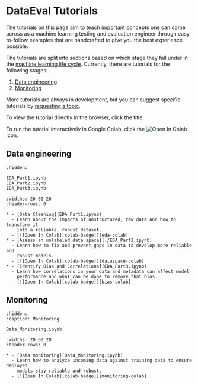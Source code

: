 # DataEval Tutorials

The tutorials on this page aim to teach important concepts one can come across
as a machine learning testing and evaluation engineer through easy-to-follow
examples that are handcrafted to give you the best experience possible.

The tutorials are split into sections based on which stage they fall under in
the [machine learning life cycle](../concepts/workflows/ML_Lifecycle.md).
Currently, there are tutorials for the following stages:

1. [Data engineering](#data-engineering)
2. [Monitoring](#monitoring)

More tutorials are always in development, but you can suggest specific
tutorials by [requesting a topic](../home/contributing.md).

To view the tutorial directly in the browser, click the title.

To run the tutorial interactively in Google Colab, click the
![Open In Colab][colab-badge] icon.

## **Data engineering**

```{toctree}
:hidden:

EDA_Part1.ipynb
EDA_Part2.ipynb
EDA_Part3.ipynb
```

```{list-table}
:widths: 20 60 20
:header-rows: 0

* - [Data Cleaning](EDA_Part1.ipynb)
  - Learn about the impacts of unstructured, raw data and how to transform it
    into a reliable, robust dataset.
  - [![Open In Colab][colab-badge]][eda-colab]
* - [Assess an unlabeled data space](./EDA_Part2.ipynb)
  - Learn how to fix and prevent gaps in data to develop more reliable and
    robust models.
  - [![Open In Colab][colab-badge]][dataspace-colab]
* - [Identify Bias and Correlations](EDA_Part3.ipynb)
  - Learn how correlations in your data and metadata can affect model
    performance and what can be done to remove that bias.
  - [![Open In Colab][colab-badge]][bias-colab]
```

<!-- Ref links -->

<!-- markdownlint-disable MD053 -->
[eda-colab]: https://colab.research.google.com/github/aria-ml/dataeval/blob/v0.84.0/docs/source/tutorials/EDA_Part1.ipynb
[dataspace-colab]: https://colab.research.google.com/github/aria-ml/dataeval/blob/v0.84.0/docs/source/tutorials/EDA_Part2.ipynb
[bias-colab]: https://colab.research.google.com/github/aria-ml/dataeval/blob/v0.84.0/docs/source/tutorials/EDA_Part3.ipynb
<!-- markdownlint-enable MD053 -->

<!-- END DATA ENGINEERING -->

## **Monitoring**

```{toctree}
:hidden:
:caption: Monitoring

Data_Monitoring.ipynb
```

```{list-table}
:widths: 20 60 20
:header-rows: 0

* - [Data monitoring](Data_Monitoring.ipynb)
  - Learn how to analyze incoming data against training data to ensure deployed
    models stay reliable and robust.
  - [![Open In Colab][colab-badge]][monitoring-colab]
```

<!-- ref links -->

<!-- markdownlint-disable MD053 -->
[monitoring-colab]: https://colab.research.google.com/github/aria-ml/dataeval/blob/v0.84.0/docs/source/tutorials/Data_Monitoring.ipynb
<!-- markdownlint-enable MD053 -->

<!-- END MONITORING -->

[colab-badge]: https://colab.research.google.com/assets/colab-badge.svg
